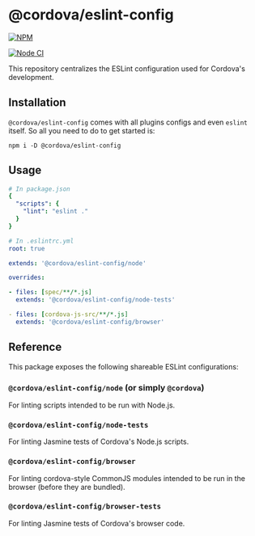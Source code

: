 <!--
#
# Licensed to the Apache Software Foundation (ASF) under one
# or more contributor license agreements.  See the NOTICE file
# distributed with this work for additional information
# regarding copyright ownership.  The ASF licenses this file
# to you under the Apache License, Version 2.0 (the
# "License"); you may not use this file except in compliance
# with the License.  You may obtain a copy of the License at
#
# http://www.apache.org/licenses/LICENSE-2.0
#
# Unless required by applicable law or agreed to in writing,
# software distributed under the License is distributed on an
# "AS IS" BASIS, WITHOUT WARRANTIES OR CONDITIONS OF ANY
#  KIND, either express or implied.  See the License for the
# specific language governing permissions and limitations
# under the License.
#
-->

# @cordova/eslint-config

[![NPM](https://nodei.co/npm/cordova-eslint.png)](https://nodei.co/npm/cordova-eslint/)

[![Node CI](https://github.com/apache/cordova-eslint/workflows/Node%20CI/badge.svg?branch=master)](https://github.com/apache/cordova-eslint/actions?query=branch%3Amaster)

This repository centralizes the ESLint configuration used for Cordova's development.

## Installation

`@cordova/eslint-config` comes with all plugins configs and even `eslint` itself. So all you need to do to get started is:

```shell
npm i -D @cordova/eslint-config
```

## Usage

```yml
# In package.json
{
  "scripts": {
    "lint": "eslint ."
  }
}
```

```yml
# In .eslintrc.yml
root: true

extends: '@cordova/eslint-config/node'

overrides:

- files: [spec/**/*.js]
  extends: '@cordova/eslint-config/node-tests'

- files: [cordova-js-src/**/*.js]
  extends: '@cordova/eslint-config/browser'
```

## Reference

This package exposes the following shareable ESLint configurations:

### `@cordova/eslint-config/node` (or simply `@cordova`)

For linting scripts intended to be run with Node.js.

### `@cordova/eslint-config/node-tests`

For linting Jasmine tests of Cordova's Node.js scripts.

### `@cordova/eslint-config/browser`

For linting cordova-style CommonJS modules intended to be run in the browser (before they are bundled).

### `@cordova/eslint-config/browser-tests`

For linting Jasmine tests of Cordova's browser code.
